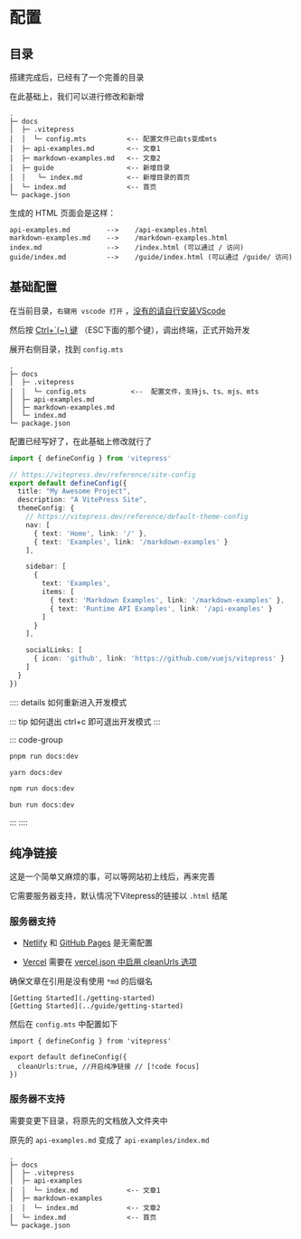 # 配置



## 目录

搭建完成后，已经有了一个完善的目录

在此基础上，我们可以进行修改和新增

```
.
├─ docs
│  ├─ .vitepress
│  │  └─ config.mts          <-- 配置文件已由ts变成mts
│  ├─ api-examples.md        <-- 文章1
│  ├─ markdown-examples.md   <-- 文章2
│  ├─ guide                  <-- 新增目录
│  │   └─ index.md           <-- 新增目录的首页
│  └─ index.md               <-- 首页
└─ package.json
```

生成的 HTML 页面会是这样：

```
api-examples.md         -->    /api-examples.html
markdown-examples.md    -->    /markdown-examples.html
index.md                -->    /index.html (可以通过 / 访问)
guide/index.md          -->    /guide/index.html (可以通过 /guide/ 访问)
```




## 基础配置

在当前目录，`右键用 vscode 打开` ，[没有的请自行安装VScode](https://yiov.top/website/VSCode.html)

然后按 [Ctrl+\`(~) 键](#基础配置) （ESC下面的那个键），调出终端，正式开始开发

展开右侧目录，找到 `config.mts`

```md{4}
.
├─ docs
│  ├─ .vitepress
│  │  └─ config.mts           <--  配置文件，支持js、ts、mjs、mts
│  ├─ api-examples.md
│  ├─ markdown-examples.md
│  └─ index.md
└─ package.json
```

配置已经写好了，在此基础上修改就行了

```ts
import { defineConfig } from 'vitepress'

// https://vitepress.dev/reference/site-config
export default defineConfig({
  title: "My Awesome Project",
  description: "A VitePress Site",
  themeConfig: {
    // https://vitepress.dev/reference/default-theme-config
    nav: [
      { text: 'Home', link: '/' },
      { text: 'Examples', link: '/markdown-examples' }
    ],

    sidebar: [
      {
        text: 'Examples',
        items: [
          { text: 'Markdown Examples', link: '/markdown-examples' },
          { text: 'Runtime API Examples', link: '/api-examples' }
        ]
      }
    ],

    socialLinks: [
      { icon: 'github', link: 'https://github.com/vuejs/vitepress' }
    ]
  }
})
```




:::: details 如何重新进入开发模式

::: tip 如何退出
ctrl+c 即可退出开发模式
:::

::: code-group
```sh [pnpm]
pnpm run docs:dev
```

```sh [yarn]
yarn docs:dev
```

```sh [npm]
npm run docs:dev
```

```sh [bun]
bun run docs:dev
```
:::
::::





## 纯净链接

这是一个简单又麻烦的事，可以等网站初上线后，再来完善

它需要服务器支持，默认情况下Vitepress的链接以 `.html` 结尾


### 服务器支持

* [Netlify](https://docs.netlify.com/get-started/) 和 [GitHub Pages](https://pages.github.com/) 是无需配置

* [Vercel](https://vercel.com/docs/concepts/get-started) 需要在 [vercel.json 中启用 cleanUrls 选项](https://vercel.com/docs/projects/project-configuration#cleanurls)


确保文章在引用是没有使用 `*md` 的后缀名

```
[Getting Started](./getting-started)
[Getting Started](../guide/getting-started)
```


然后在 `config.mts` 中配置如下

```ts{4}
import { defineConfig } from 'vitepress'

export default defineConfig({
  cleanUrls:true, //开启纯净链接 // [!code focus]
})
```


### 服务器不支持

需要变更下目录，将原先的文档放入文件夹中

原先的 `api-examples.md` 变成了 `api-examples/index.md`

```md{5,7}
.
├─ docs
│  ├─ .vitepress
│  ├─ api-examples           
│  │  └─ index.md            <-- 文章1
│  ├─ markdown-examples      
│  │  └─ index.md            <-- 文章2
│  └─ index.md               <-- 首页
└─ package.json
```



